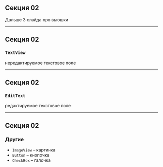 ## Секция 02

Дальше 3 слайда про вьюшки

---

## Секция 02

### `TextView`

нередактируемое текстовое поле

---

## Секция 02

### `EditText`

редактируемое текстовое поле

---

## Секция 02

### Другие

* `ImageView` – картинка
* `Button` – кнопочка
* `CheckBox` – галочка